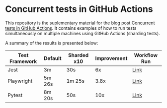 # Concurrent tests in GitHub Actions

This repository is the suplementary material for the blog post [Concurrent tests in GitHub Actions](https://warpbuild.com/blog/concurrent-tests). It contains examples of how to run tests simultaneously on multiple machines using GitHub Actions (sharding tests).

A summary of the results is presented below:

| Test Framework | Default | Sharded x10 | Improvement | Workflow Run                                                                   |
| -------------- | ------- | ----------- | ----------- | ------------------------------------------------------------------------------ |
| Jest           | 3m      | 30s         | 6x          | [Link](https://github.com/WarpBuilds/concurrent-tests/actions/runs/8738287628) |
| Playwright     | 5m 26s  | 1m 25s      | 3.8x        | [Link](https://github.com/WarpBuilds/concurrent-tests/actions/runs/8740435954) |
| Pytest         | 8m 20s  | 50s         | 10x         | [Link](https://github.com/WarpBuilds/concurrent-tests/actions/runs/8738290262) |

